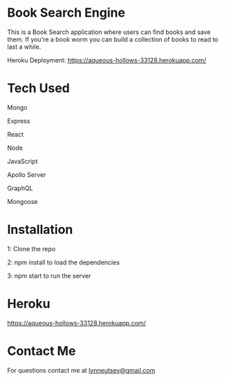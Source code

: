 # Book Search Engine 

This is a Book Search application where users can find books and save them. If you're a book worm you can build a collection of books to read to last a while.

Heroku Deployment: https://aqueous-hollows-33128.herokuapp.com/


# Tech Used 

Mongo


Express


React


Node


JavaScript


Apollo Server


GraphQL


Mongoose



# Installation


1: Clone the repo


2: npm install to load the dependencies


3: npm start to run the server 



# Heroku

https://aqueous-hollows-33128.herokuapp.com/



# Contact Me

For questions contact me at lynneutsey@gmail.com
